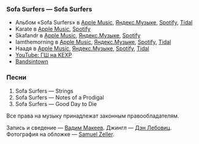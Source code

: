 ### Sofa Surfers — Sofa Surfers

- Альбом «Sofa Surfers» в
	[Apple Music](https://music.apple.com/album/92295021),
	[Яндекс.Музыке](https://music.yandex.ru/album/5321638),
	[Spotify](https://open.spotify.com/album/4RLqns1YIqTCqZzC0YE3D8),
	[Tidal](https://tidal.com/browse/album/88058761)
- Karate в
	[Apple Music](https://itunes.apple.com/artist/6086922),
	[Spotify](https://open.spotify.com/artist/6U26vGPwnCQcNDr9Dpj0Y0)
- Skafandr в
	[Apple Music](https://music.apple.com/artist/314111576),
	[Яндекс.Музыке](https://music.yandex.ru/artist/4245882),
	[Spotify](https://open.spotify.com/artist/2NOHES6aQCMGz6pv2wprlR)
- Iamthemorning в
	[Apple Music](https://music.apple.com/artist/620341592),
	[Яндекс.Музыке](https://music.yandex.ru/artist/2641558),
	[Spotify](https://open.spotify.com/artist/7xmvkKWYKuJGhmQmuoL7CS),
	[Tidal](https://tidal.com/browse/artist/4958692)
- Наадя в
	[Apple Music](https://music.apple.com/artist/676117776),
	[Яндекс.Музыке](https://music.yandex.ru/artist/2203814),
	[Spotify](https://open.spotify.com/artist/3lpOdmjFszBSvvTLSG8zAh),
	[Tidal](https://tidal.com/browse/artist/5028939)
- [YouTube: ГШ на KEXP](https://youtu.be/qGREPm3SAFw)
- [Bandsintown](https://www.bandsintown.com/)

### Песни

1. Sofa Surfers — Strings
2. Sofa Surfers — Notes of a Prodigal
3. Sofa Surfers — Good Day to Die

Все права на музыку принадлежат законным правообладателям.

Запись и сведение — [Вадим Макеев](https://twitter.com/pepelsbey).
Джингл — [Дэн Лебовиц](https://www.youtube.com/channel/UC38A5qHrlc_Zgua7vL4b96w).
Фотография на обложке — [Samuel Zeller](https://unsplash.com/photos/BgrJ7KBikgU).
